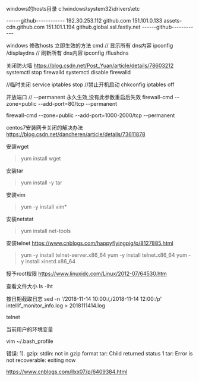 windows的hosts目录
c:\windows\system32\drivers\etc


------github------------
192.30.253.112 github.com
151.101.0.133 assets-cdn.github.com
151.101.1.194  github.global.ssl.fastly.net
------github------------

windows 修改hosts 立即生效的方法
cmd 
// 显示所有 dns内容
ipconfig /displaydns
// 刷新所有 dns内容
ipconfig /flushdns



 关闭防火墙
  https://blog.csdn.net/Post_Yuan/article/details/78603212  
  systemctl stop firewalld
  systemctl disable firewalld

 //临时关闭
 service iptables stop
 //禁止开机启动
 chkconfig iptables off

开放端口
 // --permanent 永久生效,没有此参数重启后失效
firewall-cmd --zone=public --add-port=80/tcp --permanent 

firewall-cmd --zone=public --add-port=1000-2000/tcp --permanent 


centos7安装网卡关闭的解决办法
https://blog.csdn.net/dancheren/article/details/73611878

安装wget
> yum install wget

安装tar
> yum install -y tar

安装vim
> yum -y install vim*

安装netstat
> yum install net-tools

安装telnet
https://www.cnblogs.com/happyflyingpig/p/8127885.html
> yum -y install telnet-server.x86_64 
> yum -y install telnet.x86_64
> yum -y install xinetd.x86_64

授予root权限
https://www.linuxidc.com/Linux/2012-07/64530.htm

查看文件大小
ls -lht

按日期截取日志
sed -n '/2018-11-14 10:00:/,/2018-11-14 12:00:/p' intellif_monitor_info.log > 2018111414.log

telnet

当前用户的环境变量

vim ~/.bash_profile

错误:
1).
gzip: stdin: not in gzip format
tar: Child returned status 1
tar: Error is not recoverable: exiting now

https://www.cnblogs.com/llxx07/p/6409384.html